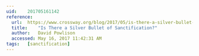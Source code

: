 ```yaml
---
uid:	201705161142
reference:
  url:	https://www.crossway.org/blog/2017/05/is-there-a-silver-bullet-of-sanctification/
  title:	"Is There a Silver Bullet of Sanctification?"
  author:	David Powlison
  accessed:	May 16, 2017 11:42:31 AM
tags:	[sanctification]
---
```

